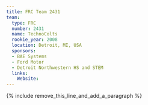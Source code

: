 ```yaml
---
title: FRC Team 2431
team:
  type: FRC
  number: 2431
  name: TechnoColts
  rookie_year: 2008
  location: Detroit, MI, USA
  sponsors:
  - BAE Systems
  - Ford Motor
  - Detroit Northwestern HS and STEM
  links:
    Website:
---
```


{% include remove_this_line_and_add_a_paragraph %}